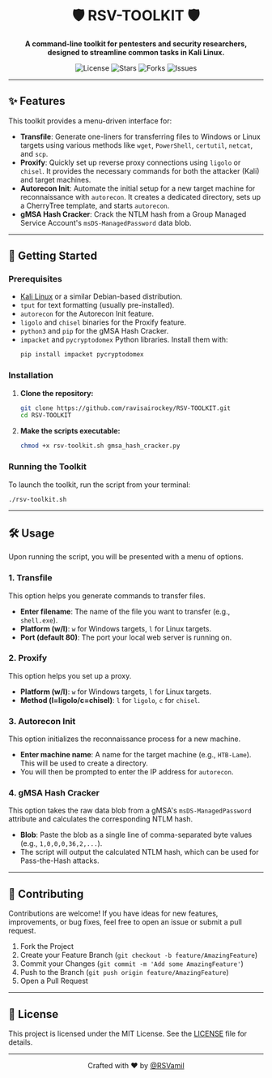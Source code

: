 <div align="center">

# 🛡️ RSV-TOOLKIT 🛡️

**A command-line toolkit for pentesters and security researchers, designed to streamline common tasks in Kali Linux.**

</div>

<p align="center">
  <img src="https://img.shields.io/github/license/ravisairockey/RSV-TOOLKIT?style=for-the-badge&color=blue" alt="License">
  <img src="https://img.shields.io/github/stars/ravisairockey/RSV-TOOLKIT?style=for-the-badge&color=yellow" alt="Stars">
  <img src="https://img.shields.io/github/forks/ravisairockey/RSV-TOOLKIT?style=for-the-badge&color=green" alt="Forks">
  <img src="https://img.shields.io/github/issues/ravisairockey/RSV-TOOLKIT?style=for-the-badge&color=red" alt="Issues">
</p>

---

## ✨ Features

This toolkit provides a menu-driven interface for:

-   **Transfile**: Generate one-liners for transferring files to Windows or Linux targets using various methods like `wget`, `PowerShell`, `certutil`, `netcat`, and `scp`.
-   **Proxify**: Quickly set up reverse proxy connections using `ligolo` or `chisel`. It provides the necessary commands for both the attacker (Kali) and target machines.
-   **Autorecon Init**: Automate the initial setup for a new target machine for reconnaissance with `autorecon`. It creates a dedicated directory, sets up a CherryTree template, and starts `autorecon`.
-   **gMSA Hash Cracker**: Crack the NTLM hash from a Group Managed Service Account's `msDS-ManagedPassword` data blob.

---

## 🚀 Getting Started

### Prerequisites

-   [Kali Linux](https://www.kali.org/) or a similar Debian-based distribution.
-   `tput` for text formatting (usually pre-installed).
-   `autorecon` for the Autorecon Init feature.
-   `ligolo` and `chisel` binaries for the Proxify feature.
-   `python3` and `pip` for the gMSA Hash Cracker.
-   `impacket` and `pycryptodomex` Python libraries. Install them with:
    ```bash
    pip install impacket pycryptodomex
    ```

### Installation

1.  **Clone the repository:**
    ```bash
    git clone https://github.com/ravisairockey/RSV-TOOLKIT.git
    cd RSV-TOOLKIT
    ```

2.  **Make the scripts executable:**
    ```bash
    chmod +x rsv-toolkit.sh gmsa_hash_cracker.py
    ```

### Running the Toolkit

To launch the toolkit, run the script from your terminal:

```bash
./rsv-toolkit.sh
```

---

## 🛠️ Usage

Upon running the script, you will be presented with a menu of options.

### **1. Transfile**
This option helps you generate commands to transfer files.
-   **Enter filename**: The name of the file you want to transfer (e.g., `shell.exe`).
-   **Platform (w/l)**: `w` for Windows targets, `l` for Linux targets.
-   **Port (default 80)**: The port your local web server is running on.

### **2. Proxify**
This option helps you set up a proxy.
-   **Platform (w/l)**: `w` for Windows targets, `l` for Linux targets.
-   **Method (l=ligolo/c=chisel)**: `l` for `ligolo`, `c` for `chisel`.

### **3. Autorecon Init**
This option initializes the reconnaissance process for a new machine.
-   **Enter machine name**: A name for the target machine (e.g., `HTB-Lame`). This will be used to create a directory.
-   You will then be prompted to enter the IP address for `autorecon`.

### **4. gMSA Hash Cracker**
This option takes the raw data blob from a gMSA's `msDS-ManagedPassword` attribute and calculates the corresponding NTLM hash.
-   **Blob**: Paste the blob as a single line of comma-separated byte values (e.g., `1,0,0,0,36,2,...`).
-   The script will output the calculated NTLM hash, which can be used for Pass-the-Hash attacks.

---

## 🤝 Contributing

Contributions are welcome! If you have ideas for new features, improvements, or bug fixes, feel free to open an issue or submit a pull request.

1.  Fork the Project
2.  Create your Feature Branch (`git checkout -b feature/AmazingFeature`)
3.  Commit your Changes (`git commit -m 'Add some AmazingFeature'`)
4.  Push to the Branch (`git push origin feature/AmazingFeature`)
5.  Open a Pull Request

---

## 📄 License

This project is licensed under the MIT License. See the [LICENSE](LICENSE) file for details.

---

<div align="center">
Crafted with ❤️ by <a href="https://github.com/ravisairockey">@RSVamil</a>
</div>
